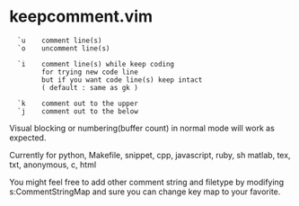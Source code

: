 keepcomment.vim
===============


      `u    comment line(s)
      `o    uncomment line(s)

      `i    comment line(s) while keep coding
            for trying new code line
            but if you want code line(s) keep intact
            ( default : same as gk )

      `k    comment out to the upper
      `j    comment out to the below
      
Visual blocking or numbering(buffer count) in normal mode
will work as expected.

Currently
for
        python, Makefile, snippet, cpp, javascript, ruby, sh
        matlab, tex, txt, anonymous, c, html

You might feel free to add other comment string and filetype
by modifying s:CommentStringMap
and sure you can change key map to your favorite.


